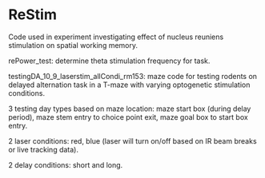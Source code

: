 # ReStim
Code used in experiment investigating effect of nucleus reuniens stimulation on spatial working memory. 

rePower_test: determine theta stimulation frequency for task.

testingDA_10_9_laserstim_allCondi_rm153: maze code for testing rodents on delayed alternation task in a T-maze with varying optogenetic stimulation conditions. 

3 testing day types based on maze location: maze start box (during delay period), maze stem entry to choice point exit, maze goal box to start box entry.

2 laser conditions: red, blue (laser will turn on/off based on IR beam breaks or live tracking data). 

2 delay conditions: short and long.
